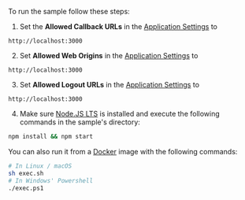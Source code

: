 <!-- markdownlint-disable MD031 MD041 -->

To run the sample follow these steps:

1) Set the **Allowed Callback URLs** in the <a href="$manage_url/#/applications/$account.clientId/settings" target="_blank">Application Settings</a> to
```text
http://localhost:3000
```
2) Set **Allowed Web Origins** in the <a href="$manage_url/#/applications/$account.clientId/settings" target="_blank">Application Settings</a> to
```text
http://localhost:3000
```
3) Set **Allowed Logout URLs** in the <a href="$manage_url/#/applications/$account.clientId/settings" target="_blank">Application Settings</a> to
```text
http://localhost:3000
```
4) Make sure <a href="https://nodejs.org/en/download/" target="_blank">Node.JS LTS</a> is installed and execute the following commands in the sample's directory:
```bash
npm install && npm start
```
You can also run it from a <a href="https://www.docker.com" target="_blank">Docker</a> image with the following commands:

```bash
# In Linux / macOS
sh exec.sh
# In Windows' Powershell
./exec.ps1
```